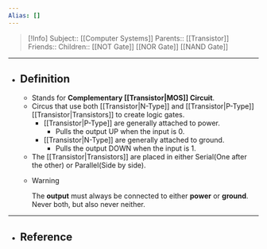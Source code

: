 ```yaml
---
Alias: []
---
```

> [!Info]
> Subject:: [[Computer Systems]]
> Parents:: [[Transistor]]
> Friends:: 
> Children:: [[NOT Gate]] [[NOR Gate]] [[NAND Gate]]
---
- ## Definition
	- Stands for **Complementary [[Transistor|MOS]] Circuit**.
	- Circus that use both [[Transistor|N-Type]] and [[Transistor|P-Type]] [[Transistor|Transistors]] to create logic gates.
		- [[Transistor|P-Type]] are generally attached to power.
			- Pulls the output UP when the input is 0.
		- [[Transistor|N-Type]] are generally attached to ground.
			- Pulls the output DOWN when the input is 1.
	- The [[Transistor|Transistors]] are placed in either Serial(One after the other) or Parallel(Side by side).
	- > [!Warning]
	  > The **output** must always be connected to either **power** or **ground**. Never both, but also never neither.
---
- ## Reference